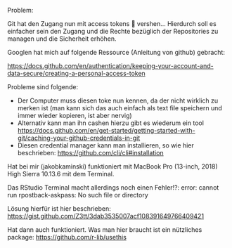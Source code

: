 Problem:

Git hat den Zugang nun mit access tokens :key: vershen… Hierdurch soll es einfacher sein den Zugang und die Rechte bezüglich der Repositories zu managen und die Sicherheit erhöhen.

Googlen hat mich auf folgende Ressource (Anleitung von github) gebracht:

https://docs.github.com/en/authentication/keeping-your-account-and-data-secure/creating-a-personal-access-token

Probleme sind folgende: 
-	Der Computer muss diesen toke nun kennen, da der nicht wirklich zu merken ist (man kann sich das auch einfach als text file speichern und immer wieder kopieren, ist aber nervig)
-	Alternativ kann man ihn cashen hierzu gibt es wiederum ein tool https://docs.github.com/en/get-started/getting-started-with-git/caching-your-github-credentials-in-git
-	Diesen credential manager kann man installieren, so wie hier beschrieben: https://github.com/cli/cli#installation


Hat bei mir (jakobkaminski) funktioniert mit MacBook Pro (13-inch, 2018) High Sierra 10.13.6 mit dem Terminal. 


Das RStudio Terminal macht allerdings noch einen Fehler⁉️: error: cannot run rpostback-askpass: No such file or directory

Lösung hierfür ist hier beschrieben:  https://gist.github.com/Z3tt/3dab3535007acf108391649766409421

Hat dann auch funktioniert. Was man hier braucht ist ein nützliches package: https://github.com/r-lib/usethis
